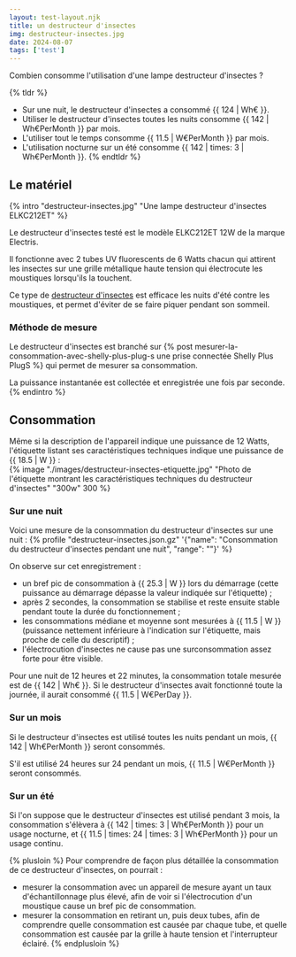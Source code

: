 ```yaml
---
layout: test-layout.njk 
title: un destructeur d'insectes
img: destructeur-insectes.jpg
date: 2024-08-07
tags: ['test']
---
```


Combien consomme l'utilisation d'une lampe destructeur d'insectes ?
<!-- excerpt -->

{% tldr %}
- Sur une nuit, le destructeur d'insectes a consommé {{ 124 | Wh€ }}.
- Utiliser le destructeur d'insectes toutes les nuits consomme {{ 142 | Wh€PerMonth }} par mois.
- L'utiliser tout le temps consomme {{ 11.5 | W€PerMonth }} par mois.
- L'utilisation nocturne sur un été consomme {{ 142 | times: 3 | Wh€PerMonth }}.
{% endtldr %}

## Le matériel
{% intro "destructeur-insectes.jpg" "Une lampe destructeur d'insectes ELKC212ET" %}

Le destructeur d'insectes testé est le modèle ELKC212ET 12W de la marque Electris.

Il fonctionne avec 2 tubes UV fluorescents de 6 Watts chacun qui attirent les insectes sur une grille métallique haute tension qui électrocute les moustiques lorsqu'ils la touchent.

Ce type de [destructeur d'insectes](https://fr.wikipedia.org/wiki/Lampe_anti-insectes) est efficace les nuits d'été contre les moustiques, et permet d'éviter de se faire piquer pendant son sommeil.

### Méthode de mesure

Le destructeur d'insectes est branché sur {% post mesurer-la-consommation-avec-shelly-plus-plug-s une prise connectée Shelly Plus PlugS %} qui permet de mesurer sa consommation.

La puissance instantanée est collectée et enregistrée une fois par seconde.
{% endintro %}

## Consommation

Même si la description de l'appareil indique une puissance de 12 Watts, l'étiquette listant ses caractéristiques techniques indique une puissance de {{ 18.5 | W }} :  
{% image "./images/destructeur-insectes-etiquette.jpg" "Photo de l'étiquette montrant les caractéristiques techniques du destructeur d'insectes" "300w" 300 %}

### Sur une nuit

Voici une mesure de la consommation du destructeur d'insectes sur une nuit :
{% profile "destructeur-insectes.json.gz" '{"name": "Consommation du destructeur d\'insectes pendant une nuit", "range": ""}' %}

On observe sur cet enregistrement :
- un bref pic de consommation à {{ 25.3 | W }} lors du démarrage (cette puissance au démarrage dépasse la valeur indiquée sur l'étiquette) ;
- après 2 secondes, la consommation se stabilise et reste ensuite stable pendant toute la durée du fonctionnement ;
- les consommations médiane et moyenne sont mesurées à {{ 11.5 | W }} (puissance nettement inférieure à l'indication sur l'étiquette, mais proche de celle du descriptif) ;
- l'électrocution d'insectes ne cause pas une surconsommation assez forte pour être visible.

Pour une nuit de 12 heures et 22 minutes, la consommation totale mesurée est de {{ 142 | Wh€ }}. Si le destructeur d'insectes avait fonctionné toute la journée, il aurait consommé {{ 11.5 | W€PerDay }}.

### Sur un mois
Si le destructeur d'insectes est utilisé toutes les nuits pendant un mois, {{ 142 | Wh€PerMonth }} seront consommés.

S'il est utilisé 24 heures sur 24 pendant un mois, {{ 11.5 | W€PerMonth }} seront consommés.

### Sur un été

Si l'on suppose que le destructeur d'insectes est utilisé pendant 3 mois, la consommation s'élèvera à {{ 142 | times: 3 | Wh€PerMonth }} pour un usage nocturne, et {{ 11.5 | times: 24 | times: 3 | Wh€PerMonth }} pour un usage continu.

{% plusloin %}
Pour comprendre de façon plus détaillée la consommation de ce destructeur d'insectes, on pourrait :
- mesurer la consommation avec un appareil de mesure ayant un taux d'échantillonnage plus élevé, afin de voir si l'électrocution d'un moustique cause un bref pic de consommation.
- mesurer la consommation en retirant un, puis deux tubes, afin de comprendre quelle consommation est causée par chaque tube, et quelle consommation est causée par la grille à haute tension et l'interrupteur éclairé.
{% endplusloin %}
